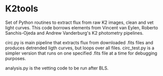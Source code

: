 # K2tools
Set of Python routines to extract flux from raw K2 images, clean and vet light curves.
This code borrows elements from Vincent van Eylen, Roberto Sanchis-Ojeda and Andrew Vanderburg's K2 photometry pipelines.

circ.py is main pipeline that extracts flux from downloaded .fits files and produces detrended ligth curves, but loops over all files. circ_test.py is a simpler version that runs on one specified .fits file at a time for debugging purposes.

analysis.py is the vetting code to be run after BLS. 
